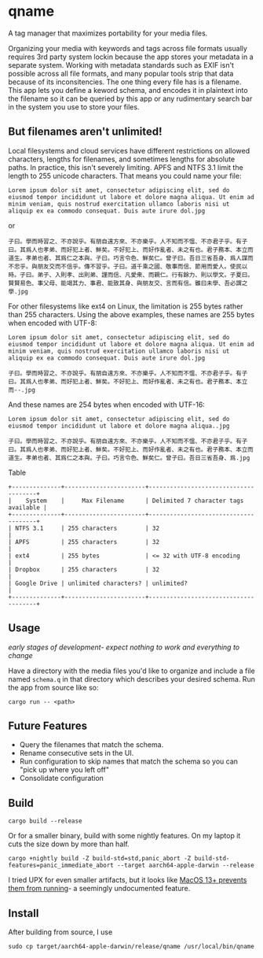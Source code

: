 # qname

A tag manager that maximizes portability for your media files.

Organizing your media with keywords and tags across file formats usually requires 3rd party system lockin because the app stores your metadata in a separate system. Working with metadata standards such as EXIF isn't possible across all file formats, and many popular tools strip that data because of its inconsitencies. The one thing every file has is a filename. This app lets you define a keword schema, and encodes it in plaintext into the filename so it can be queried by this app or any rudimentary search bar in the system you use to store your files.

## But filenames aren't unlimited!

Local filesystems and cloud services have different restrictions on allowed characters, lengths for filenames, and sometimes lengths for absolute paths. In practice, this isn't severely limiting. APFS and NTFS 3.1 limit the length to 255 unicode characters. That means you could name your file:
```
Lorem ipsum dolor sit amet, consectetur adipiscing elit, sed do eiusmod tempor incididunt ut labore et dolore magna aliqua. Ut enim ad minim veniam, quis nostrud exercitation ullamco laboris nisi ut aliquip ex ea commodo consequat. Duis aute irure dol.jpg
```
or
```
子曰。學而時習之、不亦說乎。有朋自遠方來、不亦樂乎。人不知而不慍、不亦君子乎。有子曰。其爲人也孝弟、而好犯上者、鮮矣。不好犯上、而好作亂者、未之有也。君子務本、本立而道生。孝弟也者、其爲仁之本與。子曰。巧言令色、鮮矣仁。曾子曰。吾日三省吾身、爲人謀而不忠乎。與朋友交而不信乎。傳不習乎。子曰。道千乘之國、敬事而信、節用而愛人。使民以時。子曰。弟子、入則孝、出則弟、謹而信、凡愛衆、而親仁。行有餘力、則以學文。子夏曰。賢賢易色、事父母、能竭其力、事君、能致其身、與朋友交、言而有信。雖曰未學、吾必謂之學.jpg
```
For other filesystems like ext4 on Linux, the limitation is 255 bytes rather than 255 characters. Using the above examples, these names are 255 bytes when encoded with UTF-8:
```
Lorem ipsum dolor sit amet, consectetur adipiscing elit, sed do eiusmod tempor incididunt ut labore et dolore magna aliqua. Ut enim ad minim veniam, quis nostrud exercitation ullamco laboris nisi ut aliquip ex ea commodo consequat. Duis aute irure dol.jpg

子曰。學而時習之、不亦說乎。有朋自遠方來、不亦樂乎。人不知而不慍、不亦君子乎。有子曰。其爲人也孝弟、而好犯上者、鮮矣。不好犯上、而好作亂者、未之有也。君子務本、本立而--.jpg
```
And these names are 254 bytes when encoded with UTF-16:
```
Lorem ipsum dolor sit amet, consectetur adipiscing elit, sed do eiusmod tempor incididunt ut labore et dolore magna aliqua..jpg

子曰。學而時習之、不亦說乎。有朋自遠方來、不亦樂乎。人不知而不慍、不亦君子乎。有子曰。其爲人也孝弟、而好犯上者、鮮矣。不好犯上、而好作亂者、未之有也。君子務本、本立而道生。孝弟也者、其爲仁之本與。子曰。巧言令色、鮮矣仁。曾子曰。吾日三省吾身、爲.jpg
```

Table
```
+--------------+-----------------------+--------------------------------------+
|    System    |     Max Filename      | Delimited 7 character tags available |
+--------------+-----------------------+--------------------------------------+
| NTFS 3.1     | 255 characters        | 32                                   |
| APFS         | 255 characters        | 32                                   |
| ext4         | 255 bytes             | <= 32 with UTF-8 encoding            |
| Dropbox      | 255 characters        | 32                                   |
| Google Drive | unlimited characters? | unlimited?                           |
+--------------+-----------------------+--------------------------------------+
```


## Usage

_early stages of development- expect nothing to work and everything to change_

Have a directory with the media files you'd like to organize and include a file named `schema.q` in that directory which describes your desired schema. Run the app from source like so:

```
cargo run -- <path>
```

## Future Features
- Query the filenames that match the schema.
- Rename consecutive sets in the UI.
- Run configuration to skip names that match the schema so you can "pick up where you left off"
- Consolidate configuration

## Build
```
cargo build --release
```

Or for a smaller binary, build with some nightly features. On my laptop it cuts the size down by more than half.
```
cargo +nightly build -Z build-std=std,panic_abort -Z build-std-features=panic_immediate_abort --target aarch64-apple-darwin --release
```

I tried UPX for even smaller artifacts, but it looks like [MacOS 13+ prevents them from running](https://github.com/upx/upx/issues/612)- a seemingly undocumented feature.

## Install
After building from source, I use
```
sudo cp target/aarch64-apple-darwin/release/qname /usr/local/bin/qname
```
